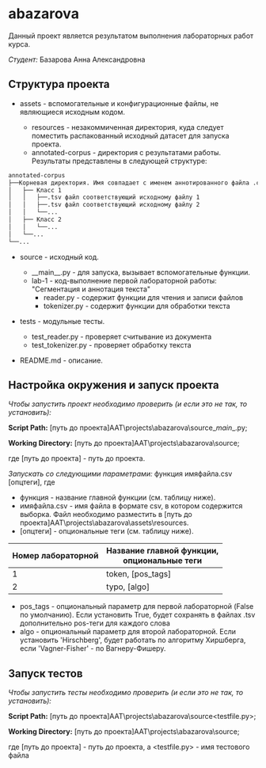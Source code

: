 # abazarova

Данный проект является результатом выполнения лабораторных работ курса.

*Студент:* Базарова Анна Александровна

## Структура проекта

* assets - вспомогательные и конфигурационные файлы, не являющиеся исходным кодом.

  * resources - незакоммиченная директория, куда следует поместить распакованный исходный датасет для запуска проекта.
  * annotated-corpus - директория с результатами работы. Результаты представлены в следующей структуре:
  
```sh
annotated-corpus
├──Корневая директория. Имя совпадает с именем аннотированного файла .csv
│   ├── Класс 1
│   │   ├──.tsv файл соответствующий исходному файлу 1 
│   │   ├──.tsv файл соответствующий исходному файлу 2 
│   │   └──...
│   ├── Класс 2
│   │   └──...
│   └──...
└──...
```

* source - исходный код.
  * \_\_main__.py - для запуска, вызывает вспомогательные функции.
  * lab-1 - код-выполнение первой лабораторной работы: "Сегментация и аннотация текста"
    * reader.py - содержит функции для чтения и записи файлов
    * tokenizer.py - содержит функции для обработки текста
 
* tests - модульные тесты.
  * test_reader.py - проверяет считывание из документа
  * test_tokenizer.py - проверяет обработку текста
 
* README.md - описание.

## Настройка окружения и запуск проекта

*Чтобы запустить проект необходимо проверить (и если это не так, то установить):*

**Script Path:** [путь до проекта]AAT\projects\abazarova\source\__main__.py;

**Working Directory:** [путь до проекта]AAT\projects\abazarova\source;

где [путь до проекта] - путь до проекта.

*Запускать со следующими параметрами:* функция имяфайла.csv [опцтеги], где
* функция - название главной функции (см. таблицу ниже).
* имяфайла.csv - имя файла в формате csv, в котором содержится выборка. Файл необходимо разместить в [путь до проекта]AAT\projects\abazarova\assets\resources.
* [опцтеги] - опциональные теги (см. таблицу ниже).


| Номер лабораторной | Название главной функции,<br/> опциональные теги |
|--------------------|--------------------------------------------------|
| 1                  | token, [pos_tags]                                |
| 2                  | typo, [algo]                                     |

* pos_tags - опциональный параметр для первой лабораторной (False по умолчанию). Если установить True, будет сохранять в файлах .tsv дополнительно pos-теги для каждого слова
* algo - опциональный параметр для второй лабораторной. Если установить 'Hirschberg', будет работать по алгоритму Хиршберга, если 'Vagner-Fisher' - по Вагнеру-Фишеру.

## Запуск тестов

*Чтобы запустить тесты необходимо проверить (и если это не так, то установить):*

**Script Path:** [путь до проекта]AAT\projects\abazarova\source\<testfile.py>;

**Working Directory:** [путь до проекта]AAT\projects\abazarova\source;

где [путь до проекта] - путь до проекта, а <testfile.py> - имя тестового файла
